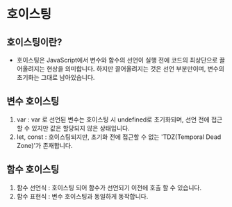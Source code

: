 # 호이스팅

## 호이스팅이란?

- 호이스팅은 JavaScript에서 변수와 함수의 선언이 실행 전에 코드의 최상단으로 끌어올려지는 현상을 의미합니다. 하지만 끌어올려지는 것은 선언 부분만이며, 변수의 초기화는 그대로 남아있습니다.

## 변수 호이스팅

1. var : var 로 선언된 변수는 호이스팅 시 undefined로 초기화되며, 선언 전에 접근할 수 있지만 값은 할당되지 않은 상태입니다.
2. let, const : 호이스팅되지만, 초기화 전에 접근할 수 없는 'TDZ(Temporal Dead Zone)'가 존재합니다.

## 함수 호이스팅

1. 함수 선언식 : 호이스팅 되어 함수가 선언되기 이전에 호출 할 수 있습니다.
2. 함수 표현식 : 변수 호이스팅과 동일하게 동작합니다.

